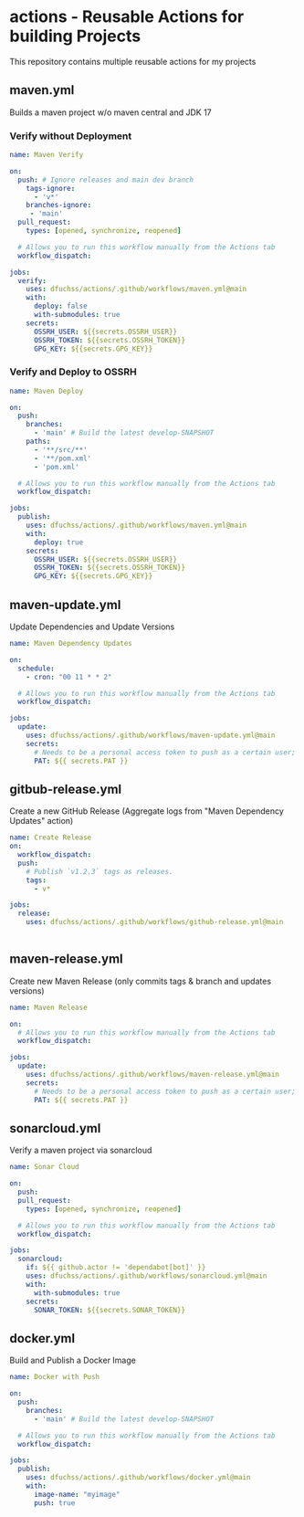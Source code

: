# actions - Reusable Actions for building Projects
This repository contains multiple reusable actions for my projects

## maven.yml
Builds a maven project w/o maven central and JDK 17

### Verify without Deployment
```yml
name: Maven Verify

on:
  push: # Ignore releases and main dev branch
    tags-ignore:
      - 'v*' 
    branches-ignore:
     - 'main'
  pull_request:
    types: [opened, synchronize, reopened]

  # Allows you to run this workflow manually from the Actions tab
  workflow_dispatch:

jobs:
  verify:
    uses: dfuchss/actions/.github/workflows/maven.yml@main
    with:
      deploy: false
      with-submodules: true
    secrets:
      OSSRH_USER: ${{secrets.OSSRH_USER}}
      OSSRH_TOKEN: ${{secrets.OSSRH_TOKEN}}
      GPG_KEY: ${{secrets.GPG_KEY}}
```

### Verify and Deploy to OSSRH
```yml
name: Maven Deploy

on:
  push:
    branches:
      - 'main' # Build the latest develop-SNAPSHOT
    paths:
      - '**/src/**'
      - '**/pom.xml'
      - 'pom.xml'

  # Allows you to run this workflow manually from the Actions tab
  workflow_dispatch:

jobs:
  publish:
    uses: dfuchss/actions/.github/workflows/maven.yml@main
    with:
      deploy: true
    secrets:
      OSSRH_USER: ${{secrets.OSSRH_USER}}
      OSSRH_TOKEN: ${{secrets.OSSRH_TOKEN}}
      GPG_KEY: ${{secrets.GPG_KEY}}
```

## maven-update.yml
Update Dependencies and Update Versions

```yml
name: Maven Dependency Updates

on:
  schedule:
    - cron: "00 11 * * 2"

  # Allows you to run this workflow manually from the Actions tab
  workflow_dispatch:

jobs:
  update:
    uses: dfuchss/actions/.github/workflows/maven-update.yml@main
    secrets:
      # Needs to be a personal access token to push as a certain user; otherwise actions won't be triggered.
      PAT: ${{ secrets.PAT }}
```

## gitbub-release.yml
Create a new GitHub Release (Aggregate logs from "Maven Dependency Updates" action)

```yml
name: Create Release
on:
  workflow_dispatch:
  push:
    # Publish `v1.2.3` tags as releases.
    tags:
      - v*

jobs:
  release:
    uses: dfuchss/actions/.github/workflows/github-release.yml@main
    
```

## maven-release.yml
Create new Maven Release (only commits tags & branch and updates versions)

```yml
name: Maven Release

on:
  # Allows you to run this workflow manually from the Actions tab
  workflow_dispatch:

jobs:
  update:
    uses: dfuchss/actions/.github/workflows/maven-release.yml@main
    secrets:
      # Needs to be a personal access token to push as a certain user; otherwise actions won't be triggered.
      PAT: ${{ secrets.PAT }}
```

## sonarcloud.yml
Verify a maven project via sonarcloud

```yml
name: Sonar Cloud

on:
  push:
  pull_request:
    types: [opened, synchronize, reopened]

  # Allows you to run this workflow manually from the Actions tab
  workflow_dispatch:

jobs:
  sonarcloud:
    if: ${{ github.actor != 'dependabot[bot]' }} 
    uses: dfuchss/actions/.github/workflows/sonarcloud.yml@main
    with:
      with-submodules: true
    secrets:
      SONAR_TOKEN: ${{secrets.SONAR_TOKEN}}
```

## docker.yml
Build and Publish a Docker Image

```yml
name: Docker with Push

on:
  push:
    branches:
      - 'main' # Build the latest develop-SNAPSHOT

  # Allows you to run this workflow manually from the Actions tab
  workflow_dispatch:

jobs:
  publish:
    uses: dfuchss/actions/.github/workflows/docker.yml@main
    with:
      image-name: "myimage"
      push: true
```
